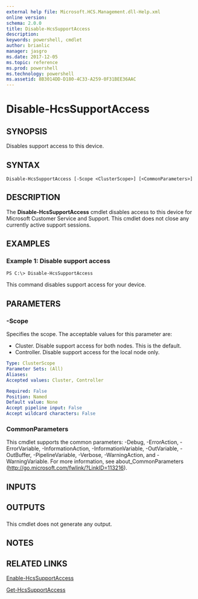 ```yaml
---
external help file: Microsoft.HCS.Management.dll-Help.xml
online version: 
schema: 2.0.0
title: Disable-HcsSupportAccess
description: 
keywords: powershell, cmdlet
author: brianlic
manager: jasgro
ms.date: 2017-12-05
ms.topic: reference
ms.prod: powershell
ms.technology: powershell
ms.assetid: 8B3014DD-D180-4C33-A259-0F31BEE36AAC
---
```


# Disable-HcsSupportAccess

## SYNOPSIS
Disables support access to this device.

## SYNTAX

```
Disable-HcsSupportAccess [-Scope <ClusterScope>] [<CommonParameters>]
```

## DESCRIPTION
The **Disable-HcsSupportAccess** cmdlet disables access to this device for Microsoft Customer Service and Support.
This cmdlet does not close any currently active support sessions.

## EXAMPLES

### Example 1: Disable support access
```
PS C:\> Disable-HcsSupportAccess
```

This command disables support access for your device.

## PARAMETERS

### -Scope
Specifies the scope.
The acceptable values for this parameter are:

- Cluster.
Disable support access for both nodes.
This is the default. 
- Controller.
Disable support access for the local node only.

```yaml
Type: ClusterScope
Parameter Sets: (All)
Aliases: 
Accepted values: Cluster, Controller

Required: False
Position: Named
Default value: None
Accept pipeline input: False
Accept wildcard characters: False
```

### CommonParameters
This cmdlet supports the common parameters: -Debug, -ErrorAction, -ErrorVariable, -InformationAction, -InformationVariable, -OutVariable, -OutBuffer, -PipelineVariable, -Verbose, -WarningAction, and -WarningVariable. For more information, see about_CommonParameters (http://go.microsoft.com/fwlink/?LinkID=113216).

## INPUTS

## OUTPUTS

###  
This cmdlet does not generate any output.

## NOTES

## RELATED LINKS

[Enable-HcsSupportAccess](./Enable-HcsSupportAccess.md)

[Get-HcsSupportAccess](./Get-HcsSupportAccess.md)

